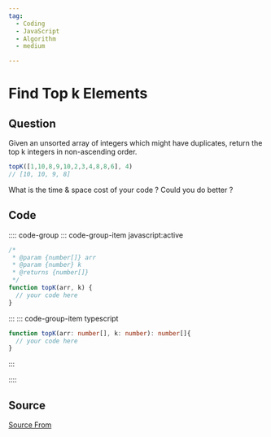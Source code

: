```yaml
---
tag:
  - Coding
  - JavaScript
  - Algorithm
  - medium

---
```

  
# Find Top k Elements

## Question
Given an unsorted array of integers which might have duplicates, return the top k integers in non-ascending order.

```js
topK([1,10,8,9,10,2,3,4,8,8,6], 4)
// [10, 10, 9, 8]
```

What is the time & space cost of your code ? Could you do better ?

## Code
:::: code-group
::: code-group-item javascript:active
```javascript
/*
 * @param {number[]} arr
 * @param {number} k
 * @returns {number[]}
 */
function topK(arr, k) {
  // your code here
}
```
:::
    ::: code-group-item typescript
```typescript
function topK(arr: number[], k: number): number[]{
  // your code here
}
```
:::
    
::::



##  Source
[Source From](https://bigfrontend.dev/problem/top-k-elements)

  
